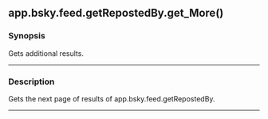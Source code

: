 app.bsky.feed.getRepostedBy.get_More()
--------------------------------------




### Synopsis
Gets additional results.



---


### Description

Gets the next page of results of app.bsky.feed.getRepostedBy.



---
